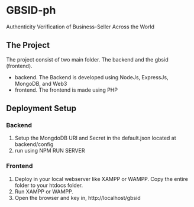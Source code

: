 # GBSID-ph
Authenticity Verification of Business-Seller Across the World

## The Project
The project consist of two main folder. The backend and the gbsid (frontend).
* backend. The Backend is developed using NodeJs, ExpressJs, MongoDB, and Web3
* frontend. The frontend is made using PHP

## Deployment Setup
### Backend
1. Setup the MongdoDB URI and Secret in the default.json located at backend/config
2. run using NPM RUN SERVER

### Frontend
1. Deploy in your local webserver like XAMPP or WAMPP. Copy the entire folder to your htdocs folder.
2. Run XAMPP or WAMPP.
3. Open the browser and key in, http://localhost/gbsid


